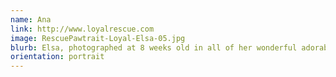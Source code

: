 ```yaml
---
name: Ana
link: http://www.loyalrescue.com
image: RescuePawtrait-Loyal-Elsa-05.jpg
blurb: Elsa, photographed at 8 weeks old in all of her wonderful adorableness.
orientation: portrait
---
```

